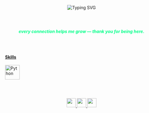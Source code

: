 <div align="center">

  <!-- Typing Text -->
  <img src="https://readme-typing-svg.demolab.com?font=Fira+Code&size=22&pause=1000&color=00FF88&center=true&vCenter=true&width=500&lines=Hi+%F0%9F%91%8B+I'm+Akhyul+Rizal;Machine+Learning+and+AI+Enthusiast;Student+who+loves+Data+and+Code;Exploring+ML+%2B+Software+Dev;Let's+connect+and+grow+together!" alt="Typing SVG" />

  <br><br>

  <!-- Motivation Line -->
  <b><i style="color:#00ff88;">every connection helps me grow — thank you for being here.</i></b>

</div>

<br><br>

<!-- Skills Section - Aligned Left -->
<h4><strong><u>Skills</u></strong></h4>

<a href="https://www.python.org/" target="_blank" title="Python">
  <img src="https://img.icons8.com/color/48/000000/python--v1.png" width="48" alt="Python" />
</a>

<br><br>

<div align="center">

  <!-- Social Media Icons (Small Size & Centered) -->
  <a href="https://linkedin.com/in/akhyulrizal" target="_blank" title="LinkedIn">
    <img src="https://img.icons8.com/fluency/48/0A66C2/linkedin.png" width="30" />
  </a>
  <a href="https://instagram.com/akhyulrizal" target="_blank" title="Instagram">
    <img src="https://img.icons8.com/fluency/48/E4405F/instagram-new.png" width="30" />
  </a>
  <a href="mailto:akhyulinfo@gmail.com" target="_blank" title="Email">
    <img src="https://img.icons8.com/fluency/48/D14836/gmail-new.png" width="30" />
  </a>

</div>